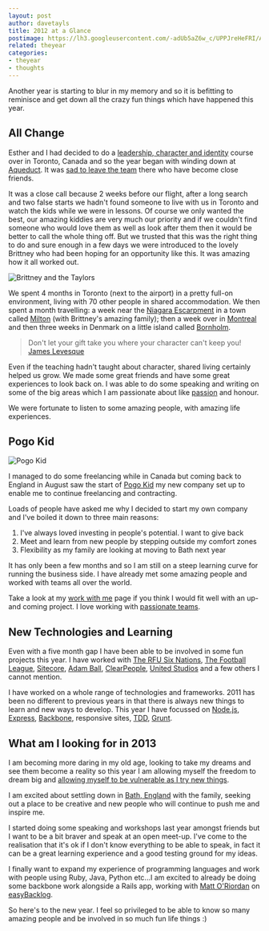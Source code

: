 ```yaml
---
layout: post
author: davetayls
title: 2012 at a Glance
postimage: https://lh3.googleusercontent.com/-adUb5aZ6w_c/UPPJreHeFRI/AAAAAAAAujo/Xo3focCJwB0/s800/2012.jpg
related: theyear
categories:
- theyear
- thoughts
---
```


Another year is starting to blur in my memory and so it is befitting to reminisce and get down all the crazy fun things which have happened this year.

## All Change

Esther and I had decided to do a [leadership, character and identity](http://som.catchthefire.com/) course over in Toronto, Canada and so the year began with winding down at [Aqueduct](http://www.aqueduct.co.uk). It was [sad to leave the team](/blog/2012/03/14/aqueduct-a-place-on-the-edge) there who have become close friends.

It was a close call because 2 weeks before our flight, after a long search and two false starts we hadn't found someone to live with us in Toronto and watch the kids while we were in lessons. Of course we only wanted the best, our amazing kiddies are very much our priority and if we couldn't find someone who would love them as well as look after them then it would be better to call the whole thing off. But we trusted that this was the right thing to do and sure enough in a few days we were introduced to the lovely Brittney who had been hoping for an opportunity like this. It was amazing how it all worked out.

![Brittney and the Taylors](https://lh3.googleusercontent.com/-s6qzJUyJ9Ow/UPO_Xzlc6fI/AAAAAAAAujM/ASU0qXwLXvk/s800/.jpg)

We spent 4 months in Toronto (next to the airport) in a pretty full-on environment, living with 70 other people in shared accommodation. We then spent a month travelling: a week near the [Niagara Escarpment](http://en.wikipedia.org/wiki/Niagara_Escarpment) in a town called [Milton](http://en.wikipedia.org/wiki/Milton,_Ontario) (with Brittney's amazing family); then a week over in [Montreal](http://en.wikipedia.org/wiki/Montreal) and then three weeks in Denmark on a little island called [Bornholm](http://en.wikipedia.org/wiki/Bornholm).

> Don't let your gift take you where your character can't keep you!
> [James Levesque](http://twitter.com/james_lavesque)

Even if the teaching hadn't taught about character, shared living certainly helped us grow. We made some great friends and have some great experiences to look back on. I was able to do some speaking and writing on some of the big areas which I am passionate about like [passion](/blog/2012/07/01/find-me-a-passionate-team/) and honour.

We were fortunate to listen to some amazing people, with amazing life experiences.

## Pogo Kid

![Pogo Kid](https://lh5.googleusercontent.com/-D1X9vUSprTM/UPPJrdmEA1I/AAAAAAAAujs/G_uIHgVvKZY/s800/pogokid.jpg)

I managed to do some freelancing while in Canada but coming back to England in August saw the start of [Pogo Kid](http://pogokid.com) my new company set up to enable me to continue freelancing and contracting.

Loads of people have asked me why I decided to start my own company and I've boiled it down to three main reasons:

 1. I've always loved investing in people's potential. I want to give back
 2. Meet and learn from new people by stepping outside my comfort zones
 3. Flexibility as my family are looking at moving to Bath next year

It has only been a few months and so I am still on a steep learning curve for running the business side. I have already met some amazing people and worked with teams all over the world.

Take a look at my [work with me](http://davetayls.me/workwithme) page if you think I would fit well with an up-and coming project. I love working with [passionate teams](/blog/2012/07/01/find-me-a-passionate-team/).

## New Technologies and Learning
Even with a five month gap I have been able to be involved in some fun projects this year. I have worked with
[The RFU Six Nations](http://www.rfu.com),
[The Football League](http://gettothegame.football-league.co.uk/),
[Sitecore](http://www.sitecore.net),
[Adam Ball](http://adamballonline.com/),
[ClearPeople](http://www.clearpeople.com/),
[United Studios](http://www.unitedstudios.com/)
and a few others I cannot mention.

I have worked on a whole range of technologies and frameworks. 2011 has been no different to previous years in that there is always new things to learn and new ways to develop. This year I have focussed on [Node.js](http://nodejs.org), [Express](http://expressjs.com/), [Backbone](http://documentcloud.github.com/backbone/), responsive sites, [TDD](http://en.wikipedia.org/wiki/Test-driven_development), [Grunt](http://gruntjs.com/).

## What am I looking for in 2013

I am becoming more daring in my old age, looking to take my dreams and see them become a reality so this year I am allowing myself the freedom to dream big and [allowing myself to be vulnerable as I try new things](http://devdaddies.github.com).

I am excited about settling down in [Bath, England](http://en.wikipedia.org/wiki/Bath,_Somerset) with the family, seeking out a place to be creative and new people who will continue to push me and inspire me.

I started doing some speaking and workshops last year amongst friends but I want to be a bit braver and speak at an open meet-up. I've come to the realisation that it's ok if I don't know everything to be able to speak, in fact it can be a great learning experience and a good testing ground for my ideas.

I finally want to expand my experience of programming languages and work with people using Ruby, Java, Python etc...I am excited to already be doing some backbone work alongside a Rails app, working with [Matt O'Riordan](http://mattheworiordan.com/) on [easyBacklog](http://easybacklog.com).

So here's to the new year. I feel so privileged to be able to know so many amazing people and be involved in so much fun life things :)



